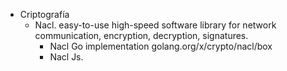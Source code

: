 
* Criptografía
  * Nacl. easy-to-use high-speed software library for network communication, encryption, decryption, signatures.
    - Nacl Go implementation golang.org/x/crypto/nacl/box
    - Nacl Js. 


